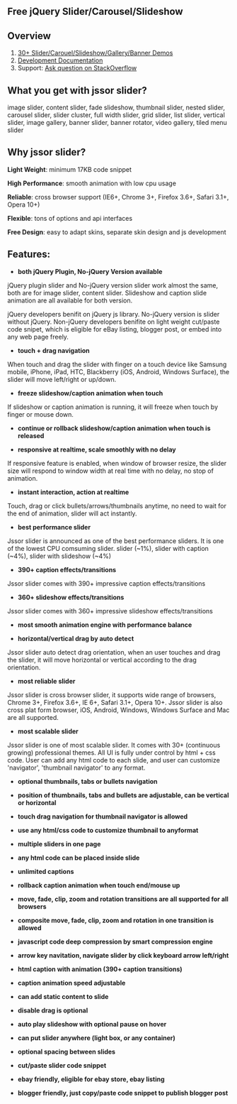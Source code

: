 Free jQuery Slider/Carousel/Slideshow
--------------------------------------

Overview
--------------------------------------

1. [30+ Slider/Carouel/Slideshow/Gallery/Banner Demos](http://www.jssor.com)
2. [Development Documentation](http://www.jssor.com/development/index.html)
3. Support: [Ask question on StackOverflow](http://stackoverflow.com/search?tab=relevance&q=jssor)

What you get with jssor slider?
--------------------------------------
image slider, content slider, fade slideshow, thumbnail slider, nested slider, carousel slider, slider cluster, full width slider, grid slider, list slider, vertical slider, image gallery, banner slider, banner rotator, video gallery, tiled menu slider

Why jssor slider?
--------------------------------------
**Light Weight**: minimum 17KB code snippet

**High Performance**: smooth animation with low cpu usage

**Reliable**: cross browser support (IE6+, Chrome 3+, Firefox 3.6+, Safari 3.1+, Opera 10+)

**Flexible**: tons of options and api interfaces

**Free Design**: easy to adapt skins, separate skin design and js development

Features:
--------------------------------------
- **both jQuery Plugin, No-jQuery Version available**

jQuery plugin slider and No-jQuery version slider work almost the same, both are for image slider, content slider. Slideshow and caption slide animation are all available for both version.

jQuery developers benifit on jQuery js library. No-jQuery version is slider without jQuery. Non-jQuery developers benifite on light weight cut/paste code snipet, which is eligible for eBay listing, blogger post, or embed into any web page freely.

- **touch + drag navigation**

When touch and drag the slider with finger on a touch device like Samsung mobile, iPhone, iPad, HTC, Blackberry (iOS, Android, Windows Surface), the slider will move left/right or up/down.

- **freeze slideshow/caption animation when touch**

If slideshow or caption animation is running, it will freeze when touch by finger or mouse down.

- **continue or rollback slideshow/caption animation when touch is released**

- **responsive at realtime, scale smoothly with no delay**

If responsive feature is enabled, when window of browser resize, the slider size will respond to window width at real time with no delay, no stop of animation.

- **instant interaction, action at realtime**

Touch, drag or click bullets/arrows/thumbnails anytime, no need to wait for the end of animation, slider will act instantly.

- **best performance slider**

Jssor slider is announced as one of the best performance sliders. It is one of the lowest CPU comsuming slider. slider (~1%), slider with caption (~4%), slider with slideshow (~4%)

- **390+ caption effects/transitions**

Jssor slider comes with 390+ impressive caption effects/transitions

- **360+ slideshow effects/transitions**

Jssor slider comes with 360+ impressive slideshow effects/transitions

- **most smooth animation engine with performance balance**

- **horizontal/vertical drag by auto detect**

Jssor slider auto detect drag orientation, when an user touches and drag the slider, it will move horizontal or vertical according to the drag orientation.

- **most reliable slider**

Jssor slider is cross browser slider, it supports wide range of browsers, Chrome 3+, Firefox 3.6+, IE 6+, Safari 3.1+, Opera 10+. Jssor slider is also cross plat form browser, iOS, Android, Windows, Windows Surface and Mac are all supported.

- **most scalable slider**

Jssor slider is one of most scalable slider. It comes with 30+ (continuous growing) professional themes. All UI is fully under control by html + css code. User can add any html code to each slide, and user can customize 'navigator', 'thumbnail navigator' to any format.

- **optional thumbnails, tabs or bullets navigation**

- **position of thumbnails, tabs and bullets are adjustable, can be vertical or horizontal**

- **touch drag navigation for thumbnail navigator is allowed**

- **use any html/css code to customize thumbnail to anyformat**

- **multiple sliders in one page**

- **any html code can be placed inside slide**

- **unlimited captions**

- **rollback caption animation when touch end/mouse up**

- **move, fade, clip, zoom and rotation transitions are all supported for all browsers**

- **composite move, fade, clip, zoom and rotation in one transition is allowed**

- **javascript code deep compression by smart compression engine**

- **arrow key navitation, navigate slider by click keyboard arrow left/right**

- **html caption with animation (390+ caption transitions)**

- **caption animation speed adjustable**

- **can add static content to slide**

- **disable drag is optional**

- **auto play slideshow with optional pause on hover**

- **can put slider anywhere (light box, or any container)**

- **optional spacing between slides**

- **cut/paste slider code snippet**

- **ebay friendly, eligible for ebay store, ebay listing**

- **blogger friendly, just copy/paste code snippet to publish blogger post**